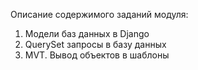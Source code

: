 Описание содержимого заданий модуля:
1. Модели баз данных в Django
2. QuerySet запросы в базу данных
3. MVT. Вывод объектов в шаблоны
